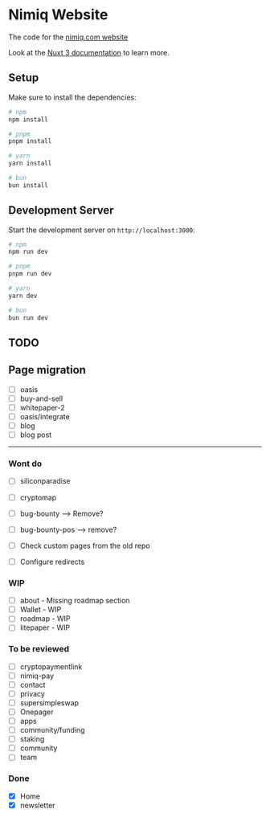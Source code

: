 # Nimiq Website

The code for the [nimiq.com website](https://nimiq.com)

Look at the [Nuxt 3 documentation](https://nuxt.com/docs/getting-started/introduction) to learn more.

## Setup

Make sure to install the dependencies:

```bash
# npm
npm install

# pnpm
pnpm install

# yarn
yarn install

# bun
bun install
```

## Development Server

Start the development server on `http://localhost:3000`:

```bash
# npm
npm run dev

# pnpm
pnpm run dev

# yarn
yarn dev

# bun
bun run dev
```

## TODO

## Page migration

- [ ] oasis
- [ ] buy-and-sell
- [ ] whitepaper-2
- [ ] oasis/integrate
- [ ] blog
- [ ] blog post

---

### Wont do

- [ ] siliconparadise
- [ ] cryptomap
- [ ] bug-bounty --> Remove?
- [ ] bug-bounty-pos --> remove?

- [ ] Check custom pages from the old repo
- [ ] Configure redirects

### WIP

- [ ] about - Missing roadmap section
- [ ] Wallet - WIP
- [ ] roadmap - WIP
- [ ] litepaper - WIP

### To be reviewed

- [ ] cryptopaymentlink
- [ ] nimiq-pay
- [ ] contact
- [ ] privacy
- [ ] supersimpleswap
- [ ] Onepager
- [ ] apps
- [ ] community/funding
- [ ] staking
- [ ] community
- [ ] team

### Done

- [x] Home
- [x] newsletter
